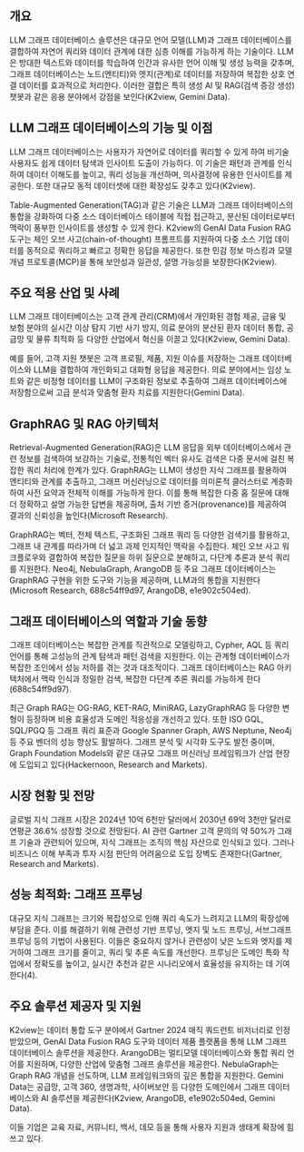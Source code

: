 ## 개요
LLM 그래프 데이터베이스 솔루션은 대규모 언어 모델(LLM)과 그래프 데이터베이스를 결합하여 자연어 쿼리와 데이터 관계에 대한 심층 이해를 가능하게 하는 기술이다. LLM은 방대한 텍스트와 데이터를 학습하여 인간과 유사한 언어 이해 및 생성 능력을 갖추며, 그래프 데이터베이스는 노드(엔티티)와 엣지(관계)로 데이터를 저장하여 복잡한 상호 연결 데이터를 효과적으로 처리한다. 이러한 결합은 특히 생성 AI 및 RAG(검색 증강 생성) 챗봇과 같은 응용 분야에서 강점을 보인다(K2view, Gemini Data).

## LLM 그래프 데이터베이스의 기능 및 이점
LLM 그래프 데이터베이스는 사용자가 자연어로 데이터를 쿼리할 수 있게 하여 비기술 사용자도 쉽게 데이터 탐색과 인사이트 도출이 가능하다. 이 기술은 패턴과 관계를 인식하여 데이터 이해도를 높이고, 쿼리 성능을 개선하며, 의사결정에 유용한 인사이트를 제공한다. 또한 대규모 동적 데이터셋에 대한 확장성도 갖추고 있다(K2view).

Table-Augmented Generation(TAG)과 같은 기술은 LLM과 그래프 데이터베이스의 통합을 강화하여 다중 소스 데이터베이스 테이블에 직접 접근하고, 분산된 데이터로부터 맥락이 풍부한 인사이트를 생성할 수 있게 한다. K2view의 GenAI Data Fusion RAG 도구는 체인 오브 사고(chain-of-thought) 프롬프트를 지원하여 다중 소스 기업 데이터를 동적으로 쿼리하고 빠르고 정확한 응답을 제공한다. 또한 민감 정보 마스킹과 모델 개념 프로토콜(MCP)을 통해 보안성과 일관성, 설명 가능성을 보장한다(K2view).

## 주요 적용 산업 및 사례
LLM 그래프 데이터베이스는 고객 관계 관리(CRM)에서 개인화된 경험 제공, 금융 및 보험 분야의 실시간 이상 탐지 기반 사기 방지, 의료 분야의 분산된 환자 데이터 통합, 공급망 및 물류 최적화 등 다양한 산업에서 혁신을 이끌고 있다(K2view, Gemini Data).

예를 들어, 고객 지원 챗봇은 고객 프로필, 제품, 지원 이슈를 저장하는 그래프 데이터베이스와 LLM을 결합하여 개인화되고 대화형 응답을 제공한다. 의료 분야에서는 임상 노트와 같은 비정형 데이터를 LLM이 구조화된 정보로 추출하여 그래프 데이터베이스에 저장함으로써 고급 분석과 맞춤형 환자 치료를 지원한다(Gemini Data).

## GraphRAG 및 RAG 아키텍처
Retrieval-Augmented Generation(RAG)은 LLM 응답을 외부 데이터베이스에서 관련 정보를 검색하여 보강하는 기술로, 전통적인 벡터 유사도 검색은 다중 문서에 걸친 복잡한 쿼리 처리에 한계가 있다. GraphRAG는 LLM이 생성한 지식 그래프를 활용하여 엔티티와 관계를 추출하고, 그래프 머신러닝으로 데이터를 의미론적 클러스터로 계층화하여 사전 요약과 전체적 이해를 가능하게 한다. 이를 통해 복잡한 다중 홉 질문에 대해 더 정확하고 설명 가능한 답변을 제공하며, 출처 기반 증거(provenance)를 제공하여 결과의 신뢰성을 높인다(Microsoft Research).

GraphRAG는 벡터, 전체 텍스트, 구조화된 그래프 쿼리 등 다양한 검색기를 활용하고, 그래프 내 관계를 따라가며 더 넓고 과제 인지적인 맥락을 수집한다. 체인 오브 사고 워크플로우와 결합하여 복잡한 질문을 하위 질문으로 분해하고, 다단계 추론과 분석 쿼리를 지원한다. Neo4j, NebulaGraph, ArangoDB 등 주요 그래프 데이터베이스는 GraphRAG 구현을 위한 도구와 기능을 제공하며, LLM과의 통합을 지원한다(Microsoft Research, 688c54ff9d97, ArangoDB, e1e902c504ed).

## 그래프 데이터베이스의 역할과 기술 동향
그래프 데이터베이스는 복잡한 관계를 직관적으로 모델링하고, Cypher, AQL 등 쿼리 언어를 통해 고성능의 관계 탐색과 패턴 검색을 지원한다. 이는 관계형 데이터베이스가 복잡한 조인에서 성능 저하를 겪는 것과 대조적이다. 그래프 데이터베이스는 RAG 아키텍처에서 맥락 인식과 정밀한 검색, 복잡한 다단계 추론 쿼리를 가능하게 한다(688c54ff9d97).

최근 Graph RAG는 OG-RAG, KET-RAG, MiniRAG, LazyGraphRAG 등 다양한 변형이 등장하며 비용 효율성과 도메인 적응성을 개선하고 있다. 또한 ISO GQL, SQL/PGQ 등 그래프 쿼리 표준과 Google Spanner Graph, AWS Neptune, Neo4j 등 주요 벤더의 성능 향상도 활발하다. 그래프 분석 및 시각화 도구도 발전 중이며, Graph Foundation Models와 같은 대규모 그래프 머신러닝 프레임워크가 산업 현장에 도입되고 있다(Hackernoon, Research and Markets).

## 시장 현황 및 전망
글로벌 지식 그래프 시장은 2024년 10억 6천만 달러에서 2030년 69억 3천만 달러로 연평균 36.6% 성장할 것으로 전망된다. AI 관련 Gartner 고객 문의의 약 50%가 그래프 기술과 관련되어 있으며, 지식 그래프는 조직의 핵심 자산으로 인식되고 있다. 그러나 비즈니스 이해 부족과 투자 시점 판단의 어려움으로 도입 장벽도 존재한다(Gartner, Research and Markets).

## 성능 최적화: 그래프 프루닝
대규모 지식 그래프는 크기와 복잡성으로 인해 쿼리 속도가 느려지고 LLM의 확장성에 부담을 준다. 이를 해결하기 위해 관련성 기반 프루닝, 엣지 및 노드 프루닝, 서브그래프 프루닝 등의 기법이 사용된다. 이들은 중요하지 않거나 관련성이 낮은 노드와 엣지를 제거하여 그래프 크기를 줄이고, 쿼리 및 추론 속도를 개선한다. 프루닝은 도메인 특화 작업에서 정확도를 높이고, 실시간 추천과 같은 시나리오에서 효율성을 유지하는 데 기여한다(4).

## 주요 솔루션 제공자 및 지원
K2view는 데이터 통합 도구 분야에서 Gartner 2024 매직 쿼드런트 비저너리로 인정받았으며, GenAI Data Fusion RAG 도구와 데이터 제품 플랫폼을 통해 LLM 그래프 데이터베이스 솔루션을 제공한다. ArangoDB는 멀티모델 데이터베이스와 통합 쿼리 언어를 지원하며, 다양한 산업에 맞춤형 그래프 솔루션을 제공한다. NebulaGraph는 Graph RAG 개념을 선도하며, LLM 프레임워크와의 깊은 통합을 지원한다. Gemini Data는 공급망, 고객 360, 생명과학, 사이버보안 등 다양한 도메인에서 그래프 데이터베이스와 AI 솔루션을 제공한다(K2view, ArangoDB, e1e902c504ed, Gemini Data).

이들 기업은 교육 자료, 커뮤니티, 백서, 데모 등을 통해 사용자 지원과 생태계 확장에 힘쓰고 있다.